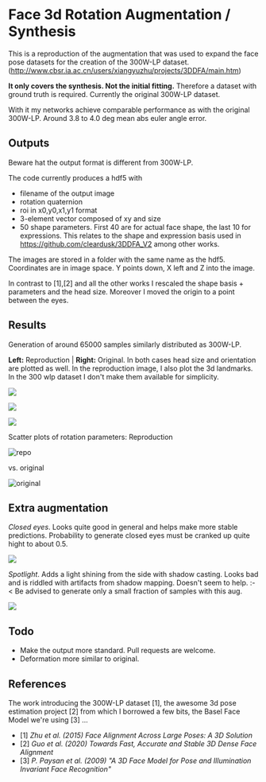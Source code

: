 Face 3d Rotation Augmentation / Synthesis
=========================================

This is a reproduction of the augmentation that was used to expand the
face pose datasets for the creation of the 300W-LP dataset. (http://www.cbsr.ia.ac.cn/users/xiangyuzhu/projects/3DDFA/main.htm)

**It only covers the synthesis. Not the initial fitting.** Therefore a dataset with ground truth is required. Currently the original 300W-LP dataset.

With it my networks achieve comparable performance as with the original 300W-LP.
Around 3.8 to 4.0 deg mean abs euler angle error.


Outputs
-------

Beware hat the output format is different from 300W-LP.

The code currently produces a hdf5 with

* filename of the output image
* rotation quaternion
* roi in x0,y0,x1,y1 format
* 3-element vector composed of xy and size
* 50 shape parameters. First 40 are for actual face shape, the last 10 for expressions. This relates to the shape and expression basis used in https://github.com/cleardusk/3DDFA_V2 among other works.

The images are stored in a folder with the same name as the hdf5.
Coordinates are in image space. Y points down, X left and Z into the image.

In contrast to [1],[2] and all the other works I rescaled the shape basis + parameters and the head size. Moreover I moved the origin to a point between the eyes.

Results
-------

Generation of around 65000 samples similarly distributed as 300W-LP.

**Left:** Reproduction | **Right:** Original.
In both cases head size and orientation are plotted as well.
In the reproduction image, I also plot the 3d landmarks. In the
300 wlp dataset I don't make them available for simplicity.

![](doc/collage1.png)

![](doc/collage2.png)

![](doc/collage3.png)

Scatter plots of rotation parameters: Reproduction

![repo](doc/repro_rot_distribution.png)

vs. original

![original](doc/300wlp_rot_distribution.png)

Extra augmentation
------------------

*Closed eyes*. Looks quite good in general and helps make more stable predictions. 
Probability to generate closed eyes must be cranked up quite hight to about 0.5.

![](doc/closed-eyes-aug.jpg)

*Spotlight*. Adds a light shining from the side with shadow casting. Looks bad and is riddled with artifacts from shadow mapping. Doesn't seem to help. :-< Be advised to generate only a small fraction of samples with this aug.

![](doc/spotlight-aug.jpg)


Todo
----

* Make the output more standard. Pull requests are welcome.
* Deformation more similar to original.

References
----------

The work introducing the 300W-LP dataset [1],
the awesome 3d pose estimation project [2] from which I borrowed a few bits,
the Basel Face Model we're using [3] ...

* [1] *Zhu et al. (2015) Face Alignment Across Large Poses: A 3D Solution*
* [2] *Guo et al. (2020) Towards Fast, Accurate and Stable 3D Dense Face Alignment*
* [3] *P. Paysan et al. (2009) "A 3D Face Model for Pose and Illumination Invariant Face Recognition"*